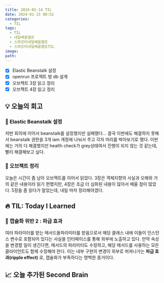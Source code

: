 ```yaml
---
title: 2024-01-14 TIL
date: 2024-01-15 00:52
categories:
  - TIL
tags:
  - TIL
  - 내일배움캠프
  - 스파르타내일배움캠프
  - 스파르타내일배움캠프TIL
image: 
path:
---
```


- [x] Elastic Beanstalk 설정
- [x] openrun 프로젝트 벙 db 설계
- [x] 오브젝트 3장 읽고 정리
- [x] 오브젝트 4장 읽고 정리

## 💡 오늘의 회고
### 👀 Elastic Beanstalk 설정
저번 회의에 이어서 beanstalk를 설정했지만 실패했다... 결국 이번에도 해결하지 못해서 beanstalk 권한을 3개 iam 계정에 나눠서 주고 각자 머리를 박아보기로 했다. 이번에는 거의 다 해결했지만 health check가 grey상태여서 진행이 되지 않는 것 같는데, 빨리 해결해보고 싶다.

### 👀 오브젝트 정리
오늘은 시간이 좀 남아 오브젝트를 이어서 읽었다. 3장은 객체지향의 사실과 오해와 거의 같은 내용이라 읽기 편했지만, 4장은 조금 더 심화된 내용이 많아서 배울 점이 많았다. 5장을 좀 읽다가 말았는데, 내일 마저 정리해야겠다.


## 🔥 TIL: Today I Learned
### 👀 캡슐화 위반 2 : 파급 효과
여러 파라미터를 받는 메서드들파라미터를 받음으로서 해당 클래스 내에 이들이 인스턴스 변수로 포함되어 있다는 사실을 인터페이스를 통해 외부에 노출하고 있다. 만약 속성을 변경할 일이 생긴다면, 메서드의 파라미터도 수정하고, 해당 메서드를 사용하는 모든 클라이언트도 함께 수정해야 한다. 이는 내부 구현의 변경이 외부로 퍼져나가는 **파급 효과(ripple effect)** 로, 캡슐화가 부족하다는 명백한 증거이다.

## 📈 오늘 추가된 Second Brain
